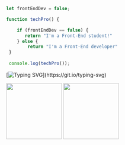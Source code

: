 ```javascript
let frontEndDev = false;

function techPro() {

    if (frontEndDev == false) {
       return "I'm a Front-End student!"
    } else {
        return "I'm a Front-End developer"
 }
 
 console.log(techPro());

```
[![Typing SVG](https://readme-typing-svg.herokuapp.com?font=arial&size=35&color=F76327&center=false&multiline=true&lines=I'm+a+Front-End+Student!)](https://git.io/typing-svg)
<div>


<img height="150em" src="https://github-readme-stats.vercel.app/api?username=leovilaeu&show_icons=true&theme=synthwave&include_all_commits=true&count_private=true"/>
<img height="150em" src="https://github-readme-stats.vercel.app/api/top-langs/?username=leovilaeu&layout=compact&langs_count=7&theme=synthwave"/>

</div>


